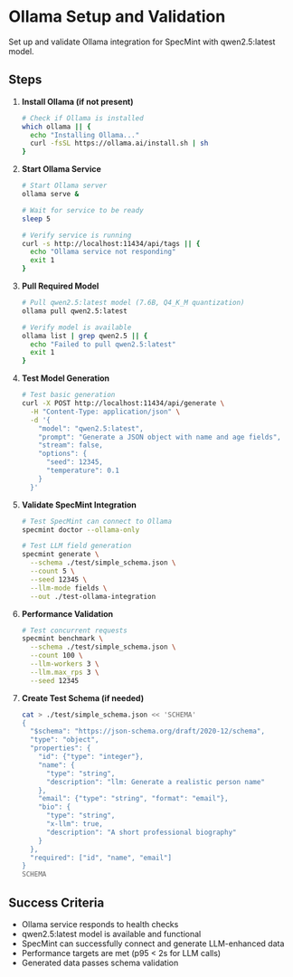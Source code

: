 # Ollama Setup and Validation

Set up and validate Ollama integration for SpecMint with qwen2.5:latest model.

## Steps

1. **Install Ollama (if not present)**
   ```bash
   # Check if Ollama is installed
   which ollama || {
     echo "Installing Ollama..."
     curl -fsSL https://ollama.ai/install.sh | sh
   }
   ```

2. **Start Ollama Service**
   ```bash
   # Start Ollama server
   ollama serve &
   
   # Wait for service to be ready
   sleep 5
   
   # Verify service is running
   curl -s http://localhost:11434/api/tags || {
     echo "Ollama service not responding"
     exit 1
   }
   ```

3. **Pull Required Model**
   ```bash
   # Pull qwen2.5:latest model (7.6B, Q4_K_M quantization)
   ollama pull qwen2.5:latest
   
   # Verify model is available
   ollama list | grep qwen2.5 || {
     echo "Failed to pull qwen2.5:latest"
     exit 1
   }
   ```

4. **Test Model Generation**
   ```bash
   # Test basic generation
   curl -X POST http://localhost:11434/api/generate \
     -H "Content-Type: application/json" \
     -d '{
       "model": "qwen2.5:latest",
       "prompt": "Generate a JSON object with name and age fields",
       "stream": false,
       "options": {
         "seed": 12345,
         "temperature": 0.1
       }
     }'
   ```

5. **Validate SpecMint Integration**
   ```bash
   # Test SpecMint can connect to Ollama
   specmint doctor --ollama-only
   
   # Test LLM field generation
   specmint generate \
     --schema ./test/simple_schema.json \
     --count 5 \
     --seed 12345 \
     --llm-mode fields \
     --out ./test-ollama-integration
   ```

6. **Performance Validation**
   ```bash
   # Test concurrent requests
   specmint benchmark \
     --schema ./test/simple_schema.json \
     --count 100 \
     --llm-workers 3 \
     --llm.max_rps 3 \
     --seed 12345
   ```

7. **Create Test Schema (if needed)**
   ```bash
   cat > ./test/simple_schema.json << 'SCHEMA'
   {
     "$schema": "https://json-schema.org/draft/2020-12/schema",
     "type": "object",
     "properties": {
       "id": {"type": "integer"},
       "name": {
         "type": "string",
         "description": "llm: Generate a realistic person name"
       },
       "email": {"type": "string", "format": "email"},
       "bio": {
         "type": "string",
         "x-llm": true,
         "description": "A short professional biography"
       }
     },
     "required": ["id", "name", "email"]
   }
   SCHEMA
   ```

## Success Criteria
- Ollama service responds to health checks
- qwen2.5:latest model is available and functional
- SpecMint can successfully connect and generate LLM-enhanced data
- Performance targets are met (p95 < 2s for LLM calls)
- Generated data passes schema validation
